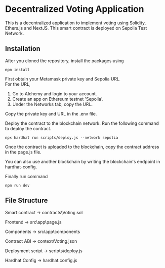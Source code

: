 # Decentralized Voting Application

This is a decentralized application to implement voting using Solidity, Ethers.js and NextJS. This smart contract is deployed on Sepolia Test Network.


## Installation

After you cloned the repository, install the packages using

```shell
npm install
```

First obtain your Metamask private key and Sepolia URL.     
For the URL,    
1. Go to Alchemy and login to your account.     
2. Create an app on Ethereum testnet 'Sepolia'.     
3. Under the Networks tab, copy the URL.        

Copy the private key and URL in the .env file.      

Deploy the contract to the blockchain network. Run the following command to deploy the contract.

```shell
npx hardhat run scripts/deploy.js --network sepolia
```

Once the contract is uploaded to the blockchain, copy the contract address in the page.js file.     

You can also use another blockchain by writing the blockchain's endpoint in hardhat-config.

Finally run command

```shell
npm run dev
```

## File Structure

Smart contract -> contracts\Voting.sol

Frontend -> src\app\page.js

Components -> src\app\components

Contract ABI -> context\Voting.json

Deployment script -> scripts\deploy.js

Hardhat Config -> hardhat.config.js
